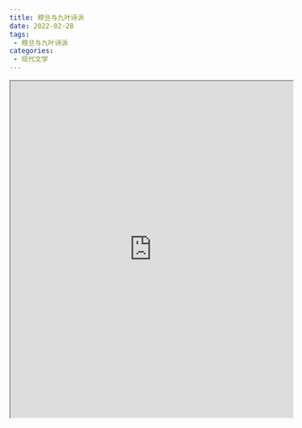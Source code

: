 ```yaml
---
title: 穆旦与九叶诗派
date: 2022-02-28
tags:
 - 穆旦与九叶诗派
categories:
 - 现代文学
---
```




<iframe src="https://study-doc.yourtools.icu/pdf/web/viewer.html?file=https://vkceyugu.cdn.bspapp.com/VKCEYUGU-e9075d72-0451-48df-afe1-d46932ae4554/d7f9effb-7737-45b4-a47d-9d06c7b2d80e.pdf" width="100%" height="600px"></iframe>
